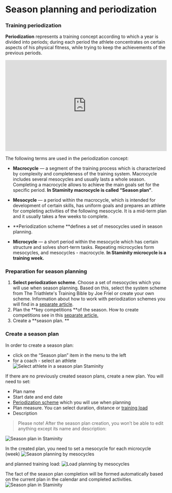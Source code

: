 # Season planning and periodization

### Training periodization

**Periodization** represents a training concept according to which a year is divided into periods; during each period the athlete concentrates on certain aspects of his physical fitness, while trying to keep the achievements of the previous periods.

<style>.embed-container { position: relative; padding-bottom: 56.25%; height: 0; overflow: hidden; max-width: 100%; } .embed-container iframe, .embed-container object, .embed-container embed { position: absolute; top: 0; left: 0; width: 100%; height: 100%; }</style><div class='embed-container'><iframe src='https://www.youtube.com/embed/NQA05RJ7o-0' frameborder='0' allowfullscreen></iframe></div>

The following terms are used in the periodization concept:

* **Macrocycle** — a segment of the training process which is characterized by complexity and completeness of the training system. Macrocycle includes several mesocycles and usually lasts a whole season. Completing a macrocycle allows to achieve the main goals set for the specific period. **In Staminity macrocycle is called “Season plan”**.

* **Mesocycle** — a period within the macrocycle, which is intended for development of certain skills, has uniform goals and prepares an athlete for completing activities of the following mesocycle. It is a mid-term plan and it usually takes a few weeks to complete.

* **Periodization scheme **defines a set of mesocycles used in season planning.

* **Microcycle** — a short period within the mesocycle which has certain structure and solves short-term tasks. Repeating microcycles form mesocycles, and mesocycles - macrocycle. **In Staminity microcycle is a training week.** 

### Preparation for season planning
 
1. **Select periodization scheme**. Choose a set of mesocycles which you will use when season planning. Based on this, select the system scheme from The Triathlete's Training Bible by Joe Friel or create your own scheme. Information about how to work with periodization schemes you will find in a [separate article](/methodology/periodisation-schemes.md).
2. Plan the **key competitions **of the season. How to create competitions see in this  [separate article.](/basics/competition.md)
3. Create a **season plan. **

### Create a season plan
In order to create a season plan:
* click on the “Season plan” item in the menu to the left
* for a coach - select an athlete
![Select athlete in a season plan Staminity](https://content.staminity.com/assets/images/periodization/season-new-plan.gif)

If there are no previously created season plans, create a new plan. You will need to set:
* Plan name
* Start date and end date
* [Periodization scheme](/methodology/periodisation-schemes.md) which you will use when planning
* Plan measure. You can select duration, distance or [training load](/basics/measures.md#trainingload)
* Description

> Please note! After the season plan creation, you won’t be able to edit anything except its name and description:

![Season plan in Staminity](https://content.staminity.com/assets/images/periodization/season-create.png)

In the created plan, you need to set a mesocycle for each microcycle (week)
![Season planning by mesocycles](https://content.staminity.com/assets/images/periodization/season-builder-create.gif)

and planned training load:
![Load planning by mesocycles](https://content.staminity.com/assets/images/periodization/season-builder-plan.gif)

The fact of the season plan completion will be formed automatically based on the current plan in the calendar and completed activities.
![Season plan in Staminity](https://content.staminity.com/assets/images/periodization/season-builder.png)